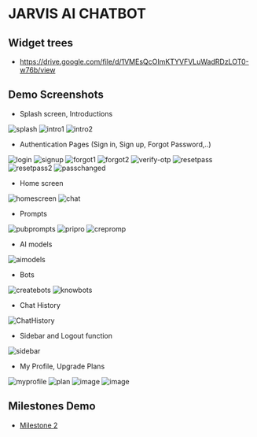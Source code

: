 # JARVIS AI CHATBOT
## Widget trees
- https://drive.google.com/file/d/1VMEsQcOImKTYVFVLuWadRDzLOT0-w76b/view
## Demo Screenshots
- Splash screen, Introductions

![splash](https://github.com/user-attachments/assets/e8757cc7-0c21-42c6-a9fc-d3d81db70293)
![intro1](https://github.com/user-attachments/assets/28630477-4846-467e-96cd-932a2010ed50)
![intro2](https://github.com/user-attachments/assets/769a8bdd-cac9-47ac-88f2-ffdd540481a5)
- Authentication Pages (Sign in, Sign up, Forgot Password,..)

![login](https://github.com/user-attachments/assets/3f23d3ed-717b-492f-b610-598a4f15b245)
![signup](https://github.com/user-attachments/assets/1013d17e-05e7-4bcb-8dd3-9a39d752e7a6)
![forgot1](https://github.com/user-attachments/assets/e6f267dc-146b-4320-9391-3ccbfb1dbfae)
![forgot2](https://github.com/user-attachments/assets/1817aac3-b88b-4ad0-9b21-36906b424c2f)
![verify-otp](https://github.com/user-attachments/assets/26d3436f-52b2-4ee8-8b66-490a40878206)
![resetpass](https://github.com/user-attachments/assets/0bb269df-643d-480a-a3b3-14945752611e)
![resetpass2](https://github.com/user-attachments/assets/343325d1-5096-4ce5-bafe-592b63bfa5e5)
![passchanged](https://github.com/user-attachments/assets/06851bce-c344-4839-a518-1010ee88f53d)
- Home screen

![homescreen](https://github.com/user-attachments/assets/dbcc85b1-3b02-4760-8d50-aafe2a39b8a6)
![chat](https://github.com/user-attachments/assets/241d70f8-96c3-46ef-ace6-d234ce67f067)
- Prompts

![pubprompts](https://github.com/user-attachments/assets/fbd9ea96-80be-4537-81e8-ef91a2fcb416)
![pripro](https://github.com/user-attachments/assets/948aea06-2a5e-4b14-b3e0-c6582d92a328)
![crepromp](https://github.com/user-attachments/assets/2ad58c3a-64ec-4bfb-955c-e3fda6de6092)
- AI models

![aimodels](https://github.com/user-attachments/assets/23087336-1cec-4a5e-af4f-9076b6d38480)
- Bots

![createbots](https://github.com/user-attachments/assets/728643ee-a8ea-409c-9095-decc610219b5)
![knowbots](https://github.com/user-attachments/assets/eb38b03e-4b6c-4293-ab1d-6e4b471be1e5)
- Chat History

![ChatHistory](https://github.com/user-attachments/assets/07d0286a-f9f8-4a62-a4db-b651f864fe6c)
- Sidebar and Logout function

![sidebar](https://github.com/user-attachments/assets/843d9270-1db1-454d-beed-c2c85c0833b8)
- My Profile, Upgrade Plans

![myprofile](https://github.com/user-attachments/assets/3a73071a-9753-4a19-8bf8-de5faeda399c)
![plan](https://github.com/user-attachments/assets/037db5bb-3aa4-4840-92d2-e03ebeb83318)
![image](https://github.com/user-attachments/assets/214ae8e1-0515-403a-a4da-d9c9489792bf)
![image](https://github.com/user-attachments/assets/c3001ae8-e6d1-42f2-ac04-0e9c05ff1ac8)

## Milestones Demo
- [Milestone 2](https://youtu.be/kf6mt3OGfG0)

